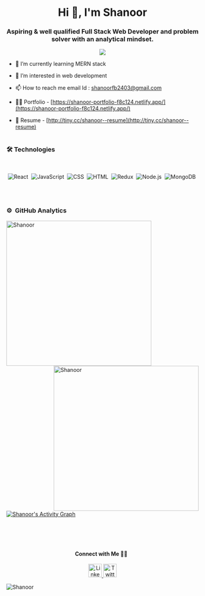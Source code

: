 <!-- <h1 align="center">Hi 👋, I'm Shanoor</h1>
<h3 align="center">Aspiring & well qualified Full Stack Web Developer and problem solver with an analytical mindset.</h3>


<p align= "center">

<img src="https://img.shields.io/badge/JS-Javascript-red"/>
<img src="https://img.shields.io/badge/React-React-blue"/>
<img src="https://img.shields.io/badge/Node-node-green"/>
<img src="https://img.shields.io/badge/express-Express-blueviolet"/>
<img src="https://img.shields.io/badge/Mongodb-mongodb-brightgreen"/>
</p>



<p align="left"> <img src="https://komarev.com/ghpvc/?username=Shanoor24&label=Profile%20views&color=0e75b6&style=flat" alt="Shanoor24" /> </p>


- 🌱 **I’m currently learning :** Node, Express, MongoDB

- 👨‍💻 **All of my projects are available at :** [https://github.com/Shanoor24/](https://github.com/Shanoor24/)

- 💬 **Ask me about :** Data Structures and Algorithms, JavaScript, React

- 📄 **Find my Resume :** [http://tiny.cc/resume--shanoor](http://tiny.cc/resume--shanoor)

- 🥅 **2021 Goals :** Learning new things and contribute more

- ⚡ **Fun fact :** I'm a Foody Person


<h3 align="left">Find me around the web</h3>
<p align="left">
<a href="https://www.linkedin.com/in/shanoor-balekundri-33312916b/" target="blank"><img align="center" src="https://cdn.jsdelivr.net/npm/simple-icons@3.13.0/icons/linkedin.svg" alt="https://www.linkedin.com/in/shanoor-balekundri-33312916b/" height="30" width="40" /></a>
<a href="https://hashnode.com/@Shanoor24" target="blank"><img align="center" src="https://cdn.jsdelivr.net/npm/simple-icons@3.13.0/icons/hashnode.svg" alt="https://hashnode.com/@Shanoor24" height="30" width="40" /></a>
</p>


<h3 align="left">Languages and Tools</h3>
<p align="left">
  <a href="https://www.w3schools.com/css/" target="_blank"> <img src="https://raw.githubusercontent.com/devicons/devicon/master/icons/css3/css3-original-wordmark.svg" alt="css3" width="40" height="40"/> </a>
  <a href="https://www.cypress.io" target="_blank"> <img src="https://raw.githubusercontent.com/simple-icons/simple-icons/6e46ec1fc23b60c8fd0d2f2ff46db82e16dbd75f/icons/cypress.svg" alt="cypress" width="30" height="30"/> </a> 
  <span/>
  <a href="https://expressjs.com" target="_blank"> <img src="https://raw.githubusercontent.com/devicons/devicon/master/icons/express/express-original-wordmark.svg" alt="express" width="30" height="30"/> </a> 
  <span/>
  <a href="https://git-scm.com/" target="_blank"> <img src="https://www.vectorlogo.zone/logos/git-scm/git-scm-icon.svg" alt="git" width="30" height="30"/> </a> 
  <span/>
  <a href="https://heroku.com" target="_blank"> <img src="https://www.vectorlogo.zone/logos/heroku/heroku-icon.svg" alt="heroku" width="30" height="30"/> </a>
  <span/>
  <a href="https://www.w3.org/html/" target="_blank"> <img src="https://raw.githubusercontent.com/devicons/devicon/master/icons/html5/html5-original-wordmark.svg" alt="html5" width="30" height="30"/> </a>
  <span/>
  <a href="https://developer.mozilla.org/en-US/docs/Web/JavaScript" target="_blank"> <img src="https://raw.githubusercontent.com/devicons/devicon/master/icons/javascript/javascript-original.svg" alt="javascript" width="30" height="30"/> </a>
  <span/>
  <a href="https://www.mongodb.com/" target="_blank"> <img src="https://raw.githubusercontent.com/devicons/devicon/master/icons/mongodb/mongodb-original-wordmark.svg" alt="mongodb" width="30" height="30"/> </a> 
  <span/>
  <a href="https://nodejs.org" target="_blank"> <img src="https://raw.githubusercontent.com/devicons/devicon/master/icons/nodejs/nodejs-original-wordmark.svg" alt="nodejs" width="30" height="30"/> </a>
  <span/>
  <a href="https://postman.com" target="_blank"> <img src="https://www.vectorlogo.zone/logos/getpostman/getpostman-icon.svg" alt="postman" width="30" height="30"/> </a> 
  <span/>
  <a href="https://reactjs.org/" target="_blank"> <img src="https://raw.githubusercontent.com/devicons/devicon/master/icons/react/react-original-wordmark.svg" alt="react" width="30" height="30"/> </a>
  <span/>
  <a href="https://redux.js.org" target="_blank"> <img src="https://raw.githubusercontent.com/devicons/devicon/master/icons/redux/redux-original.svg" alt="redux" width="30" height="30"/> </a> 
  <span/>
  <a href="https://www.typescriptlang.org/" target="_blank"> <img src="https://raw.githubusercontent.com/devicons/devicon/master/icons/typescript/typescript-original.svg" alt="typescript" width="30" height="30"/> </a> 
</p>

<p>
  <img align="center" src="https://github-readme-stats.vercel.app/api/top-langs?username=Shanoor24&show_icons=true&locale=en&layout=compact" alt="Shanoor24"/>
</p>

<!-- [![Top Langs](https://github-readme-stats.vercel.app/api/top-langs/?username=Ashwani-Sahu)](https://github.com/Shanoor24/github-readme-stats) -->

<!-- <p><img align="center" src="https://github-readme-stats.vercel.app/api?username=Shanoor24&show_icons=true&locale=en" alt="Shanoor24" /></p>

<p><img align="center" src="https://github-readme-streak-stats.herokuapp.com/?user=Shanoor24&" alt="Shanoor24" /></p> -->




<h1 align="center">Hi 👋, I'm Shanoor</h1>
<h3 align="center">Aspiring & well qualified Full Stack Web Developer and problem solver with an analytical mindset.</h3>
 
  <p align="center">
  <a href="#"><img src="https://readme-typing-svg.herokuapp.com?color=FFFF&center=true&lines=Full+Stack+Web+Developer;1200%2B+Hours+of+Coding+Experience;Data+Structures;Algorithms"></a>
</p>


- 🌱 I’m currently learning MERN stack
- 👀 I’m interested in web development
- 📫 How to reach me email Id : shanoorfb2403@gmail.com
- 👨‍💻 Portfolio - [https://shanoor-portfolio-f8c124.netlify.app/](https://shanoor-portfolio-f8c124.netlify.app/)

- 📄 Resume -  [http://tiny.cc/shanoor--resume](http://tiny.cc/shanoor--resume)





<!-- <hr/> -->
<h1></h1>



### 🛠  Technologies

<br/>
 
<div align="center" >
  
  ![React](https://img.shields.io/badge/react%20-%2320232a.svg?&style=for-the-badge&logo=react&logoColor=%2361DAFB)&nbsp;
  ![JavaScript](https://img.shields.io/badge/javascript%20-%23323330.svg?&style=for-the-badge&logo=javascript&logoColor=%23F7DF1E)&nbsp;
  ![CSS](https://img.shields.io/badge/css3%20-%231572B6.svg?&style=for-the-badge&logo=css3&logoColor=white)&nbsp;
  ![HTML](https://img.shields.io/badge/html5%20-%23E34F26.svg?&style=for-the-badge&logo=html5&logoColor=white)&nbsp;
  ![Redux](https://img.shields.io/badge/redux-%23593d88.svg?&style=for-the-badge&logo=redux&logoColor=white)&nbsp;
  ![Node.js](https://img.shields.io/badge/node.js%20-%2343853D.svg?&style=for-the-badge&logo=node.js&logoColor=white)&nbsp;
   ![MongoDB](https://img.shields.io/badge/MongoDB-%234ea94b.svg?&style=for-the-badge&logo=mongodb&logoColor=white)&nbsp;


  
  </div>
  
 <br/>
<h1></h1>
 
 


### ⚙️ &nbsp;GitHub Analytics
 <div >
<p><img align="left"  src="https://github-readme-stats.vercel.app/api/top-langs?username=Shanoor24&show_icons=true&locale=en&layout=compact&theme=radical" alt="Shanoor" width="380" /></p>

<p>&nbsp;<img align="right"  src="https://github-readme-stats.vercel.app/api?username=Shanoor24&show_icons=true&locale=en&theme=tokyonight" alt="Shanoor" width="380" /></p>
</div>

<br/><br/><br/><br/>

<br/><br/><br/><br/>
<a href="https://github.com/Shanoor24/github-readme-activity-graph"><img alt="Shanoor's Activity Graph" src="https://activity-graph.herokuapp.com/graph?username=Shanoor24&bg_color=0D1117&color=5BCDEC&line=5BCDEC&point=FFFFFF&hide_border=true" /></a>

<br/><br/>
<h1></h1>

<h4 align="center">
Connect with Me 🤝🏻 &nbsp;
</h4>
    
  <div align="center">
 <a href="https://www.linkedin.com/in/shanoor-balekundri-33312916b/">
    <img src="https://raw.githubusercontent.com/System-Glitch/System-Glitch/master/assets/img/svg/linkedin.svg" alt="LinkedIn" title="Twitter" width="35" height="35"> </a>
	
<a href="https://twitter.com/Shanoorfb24">
    <img src="https://raw.githubusercontent.com/System-Glitch/System-Glitch/master/assets/img/svg/twitter.svg" alt="Twitter" title="Twitter" width="35" height="35"> </a>
  
  
<!-- <a href="https://hashnode.com/@Shanoor24">
    <img src="https://raw.githubusercontent.com/System-Glitch/System-Glitch/master/assets/img/svg/hashnode.svg" alt="Hashnode" title="Hashnode" width="35" height="35"> </a> -->
 </div>

![Shanoor](https://raw.githubusercontent.com/Trilokia/Trilokia/379277808c61ef204768a61bbc5d25bc7798ccf1/bottom_header.svg)



<!--### Blogs posts -->
<!-- BLOG-POST-LIST:START -->
<!-- BLOG-POST-LIST:END -->

